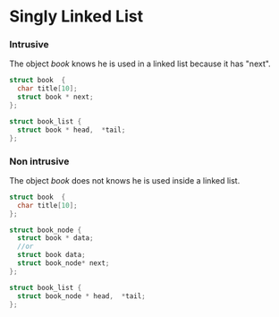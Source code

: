 # Singly Linked List

### Intrusive

The object *book* knows he is used in a linked list because it has "next".

```c
struct book  {
  char title[10];
  struct book * next;
};

struct book_list {
  struct book * head,  *tail;
};
```

### Non intrusive

The object *book* does not knows he is used inside a linked list.

```c
struct book  {
  char title[10];
};

struct book_node {
  struct book * data;
  //or
  struct book data;
  struct book_node* next;
};

struct book_list {
  struct book_node * head,  *tail;
};
```



